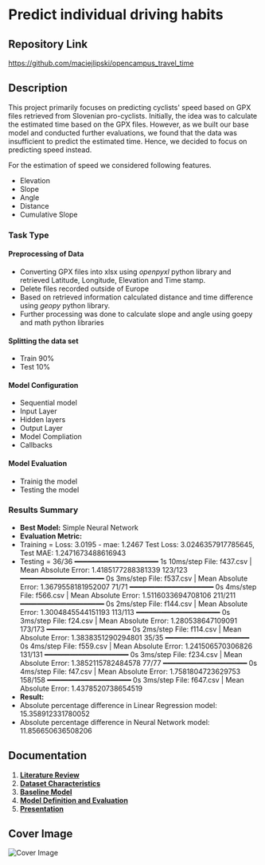 # Predict individual driving habits

## Repository Link

https://github.com/maciejlipski/opencampus_travel_time

## Description

This project primarily focuses on predicting cyclists' speed based on GPX files retrieved from Slovenian pro-cyclists. Initially, the idea was to calculate the estimated time based on the GPX files. However, as we built our base model and conducted further evaluations, we found that the data was insufficient to predict the estimated time. Hence, we decided to focus on predicting speed instead.

 For the estimation of speed we considered following features.
- Elevation
- Slope
- Angle
- Distance
- Cumulative Slope

### Task Type
#### Preprocessing of Data
- Converting GPX files into xlsx using _openpyxl_ python library and retrieved Latitude, Longitude, Elevation and Time stamp.
- Delete files recorded outside of Europe
- Based on retrieved information calculated distance and time difference using _geopy_ python library.
- Further processing was done to calculate slope and angle using goepy and math python libraries

#### Splitting the data set
- Train 90%
- Test 10%

#### Model Configuration
- Sequential model
- Input Layer
- Hidden layers
- Output Layer
- Model Compliation
- Callbacks

#### Model Evaluation
- Trainig the model
- Testing the model

### Results Summary

- **Best Model:** Simple Neural Network
- **Evaluation Metric:**
- Training = Loss: 3.0195 - mae: 1.2467 Test Loss: 3.0246357917785645, Test MAE: 1.2471673488616943
- Testing = 36/36 ━━━━━━━━━━━━━━━━━━━━ 1s 10ms/step
File: f437.csv | Mean Absolute Error: 1.4185177288381339
123/123 ━━━━━━━━━━━━━━━━━━━━ 0s 3ms/step
File: f537.csv | Mean Absolute Error: 1.3679558181952007
71/71 ━━━━━━━━━━━━━━━━━━━━ 0s 4ms/step
File: f566.csv | Mean Absolute Error: 1.5116033694708106
211/211 ━━━━━━━━━━━━━━━━━━━━ 0s 2ms/step
File: f144.csv | Mean Absolute Error: 1.3004845544151193
113/113 ━━━━━━━━━━━━━━━━━━━━ 0s 3ms/step
File: f24.csv | Mean Absolute Error: 1.280538647109091
173/173 ━━━━━━━━━━━━━━━━━━━━ 0s 2ms/step
File: f114.csv | Mean Absolute Error: 1.3838351290294801
35/35 ━━━━━━━━━━━━━━━━━━━━ 0s 4ms/step
File: f559.csv | Mean Absolute Error: 1.241506570306826
131/131 ━━━━━━━━━━━━━━━━━━━━ 0s 3ms/step
File: f234.csv | Mean Absolute Error: 1.3852115782484578
77/77 ━━━━━━━━━━━━━━━━━━━━ 0s 4ms/step
File: f47.csv | Mean Absolute Error: 1.7581804723629753
158/158 ━━━━━━━━━━━━━━━━━━━━ 0s 3ms/step
File: f647.csv | Mean Absolute Error: 1.4378520738654519
- **Result:**
- Absolute percentage difference in Linear Regression model: 15.358912331780052
- Absolute percentage difference in Neural Network model: 11.856650636508206

## Documentation

1. **[Literature Review](0_LiteratureReview/README.md)**
2. **[Dataset Characteristics](1_DatasetCharacteristics/README.md)**
3. **[Baseline Model](2_BaselineModel/README.md)**
4. **[Model Definition and Evaluation](3_Model/README.md)**
5. **[Presentation](4_Presentation/README.md)**

## Cover Image

![Cover Image](https://github.com/user-attachments/assets/df766913-9171-4ce0-9a3b-39d5a1d329fe)

